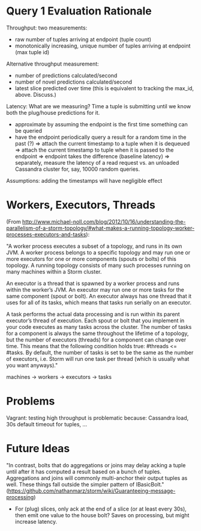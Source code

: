 # Query 1 Evaluation Rationale

Throughput: two measurements:
- raw number of tuples arriving at endpoint (tuple count)
- monotonically increasing, unique number of tuples arriving at endpoint (max tuple id)

Alternative throughput measurement:
- number of predictions calculated/second
- number of novel predictions calculated/second
- latest slice predicted over time (this is equivalent to tracking the max_id, above. Discuss.)

Latency: What are we measuring? Time a tuple is submitting until we know both the plug/house predictions for it.
- approximate by assuming the endpoint is the first time something can be queried
- have the endpoint periodically query a result for a random time in the past (?)
=> attach the current timestamp to a tuple when it is dequeued
=> attach the current timestamp to tuple when it is passed to the endpoint
=> endpoint takes the difference (baseline latency)
=> separately, measure the latency of a read request vs. an unloaded Cassandra cluster for, say, 10000 random queries.

Assumptions: adding the timestamps will have negligible effect

# Workers, Executors, Threads

(From http://www.michael-noll.com/blog/2012/10/16/understanding-the-parallelism-of-a-storm-topology/#what-makes-a-running-topology-worker-processes-executors-and-tasks):

"A worker process executes a subset of a topology, and runs in its own JVM. A worker process belongs to a specific topology and may run one or more executors for one or more components (spouts or bolts) of this topology. A running topology consists of many such processes running on many machines within a Storm cluster.

An executor is a thread that is spawned by a worker process and runs within the worker’s JVM. An executor may run one or more tasks for the same component (spout or bolt). An executor always has one thread that it uses for all of its tasks, which means that tasks run serially on an executor.

A task performs the actual data processing and is run within its parent executor’s thread of execution. Each spout or bolt that you implement in your code executes as many tasks across the cluster. The number of tasks for a component is always the same throughout the lifetime of a topology, but the number of executors (threads) for a component can change over time. This means that the following condition holds true: #threads <= #tasks. By default, the number of tasks is set to be the same as the number of executors, i.e. Storm will run one task per thread (which is usually what you want anyways)."

machines -> workers -> executors -> tasks




# Problems

Vagrant: testing high throughput is problematic because: Cassandra load, 30s default timeout for tuples, ...

# Future Ideas

"In contrast, bolts that do aggregations or joins may delay acking a tuple until after it has computed a result based on a bunch of tuples. Aggregations and joins will commonly multi-anchor their output tuples as well. These things fall outside the simpler pattern of IBasicBolt." (https://github.com/nathanmarz/storm/wiki/Guaranteeing-message-processing)
- For (plug) slices, only ack at the end of a slice (or at least every 30s), then emit one value to the house bolt? Saves on processing, but might increase latency.






